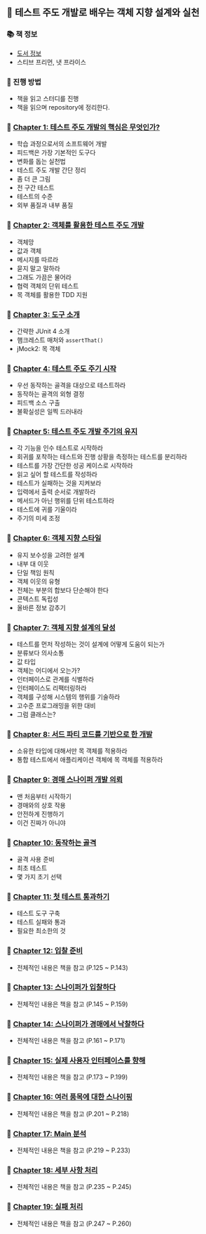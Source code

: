 ## 🚀 테스트 주도 개발로 배우는 객체 지향 설계와 실천

### 📚 책 정보
- [도서 정보](http://www.yes24.com/Product/Goods/9008455)
- 스티브 프리먼, 냇 프라이스

### 🎯 진행 방법
- 책을 읽고 스터디를 진행
- 책을 읽으며 repository에 정리한다.

### 🐣 [Chapter 1: 테스트 주도 개발의 핵심은 무엇인가?](https://github.com/saseungmin/reading_books_record_repository/tree/master/%ED%85%8C%EC%8A%A4%ED%8A%B8%20%EC%A3%BC%EB%8F%84%20%EA%B0%9C%EB%B0%9C%EB%A1%9C%20%EB%B0%B0%EC%9A%B0%EB%8A%94%20%EA%B0%9D%EC%B2%B4%20%EC%A7%80%ED%96%A5%20%EC%84%A4%EA%B3%84%EC%99%80%20%EC%8B%A4%EC%B2%9C/Chapter%201)
- 학습 과정으로서의 소프트웨어 개발
- 피드백은 가장 기본적인 도구다
- 변화를 돕는 실천법
- 테스트 주도 개발 간단 정리
- 좀 더 큰 그림
- 전 구간 테스트
- 테스트의 수준
- 외부 품질과 내부 품질

### 🐣 [Chapter 2: 객체를 활용한 테스트 주도 개발](https://github.com/saseungmin/reading_books_record_repository/tree/master/%ED%85%8C%EC%8A%A4%ED%8A%B8%20%EC%A3%BC%EB%8F%84%20%EA%B0%9C%EB%B0%9C%EB%A1%9C%20%EB%B0%B0%EC%9A%B0%EB%8A%94%20%EA%B0%9D%EC%B2%B4%20%EC%A7%80%ED%96%A5%20%EC%84%A4%EA%B3%84%EC%99%80%20%EC%8B%A4%EC%B2%9C/Chapter%202)
- 객체망
- 값과 객체
- 메시지를 따르라
- 묻지 말고 말하라
- 그래도 가끔은 물어라
- 협력 객체의 단위 테스트
- 목 객체를 활용한 TDD 지원

### 🐣 [Chapter 3: 도구 소개](https://github.com/saseungmin/reading_books_record_repository/tree/master/%ED%85%8C%EC%8A%A4%ED%8A%B8%20%EC%A3%BC%EB%8F%84%20%EA%B0%9C%EB%B0%9C%EB%A1%9C%20%EB%B0%B0%EC%9A%B0%EB%8A%94%20%EA%B0%9D%EC%B2%B4%20%EC%A7%80%ED%96%A5%20%EC%84%A4%EA%B3%84%EC%99%80%20%EC%8B%A4%EC%B2%9C/Chapter%203)
- 간략한 JUnit 4 소개
- 햄크레스트 매처와 `assertThat()`
- jMock2: 목 객체

### 🐣 [Chapter 4: 테스트 주도 주기 시작](https://github.com/saseungmin/reading_books_record_repository/tree/master/%ED%85%8C%EC%8A%A4%ED%8A%B8%20%EC%A3%BC%EB%8F%84%20%EA%B0%9C%EB%B0%9C%EB%A1%9C%20%EB%B0%B0%EC%9A%B0%EB%8A%94%20%EA%B0%9D%EC%B2%B4%20%EC%A7%80%ED%96%A5%20%EC%84%A4%EA%B3%84%EC%99%80%20%EC%8B%A4%EC%B2%9C/Chapter%204)
- 우선 동작하는 골격을 대상으로 테스트하라
- 동작하는 골격의 외형 결정
- 피드백 소스 구출
- 불확실성은 일찍 드러내라

### 🐣 [Chapter 5: 테스트 주도 개발 주기의 유지](https://github.com/saseungmin/reading_books_record_repository/tree/master/%ED%85%8C%EC%8A%A4%ED%8A%B8%20%EC%A3%BC%EB%8F%84%20%EA%B0%9C%EB%B0%9C%EB%A1%9C%20%EB%B0%B0%EC%9A%B0%EB%8A%94%20%EA%B0%9D%EC%B2%B4%20%EC%A7%80%ED%96%A5%20%EC%84%A4%EA%B3%84%EC%99%80%20%EC%8B%A4%EC%B2%9C/Chapter%205)
- 각 기능을 인수 테스트로 시작하라
- 회귀를 포착하는 테스트와 진행 상황을 측정하는 테스트를 분리하라
- 테스트를 가장 간단한 성공 케이스로 시작하라
- 읽고 싶어 할 테스트를 작성하라
- 테스트가 실패하는 것을 지켜보라
- 입력에서 출력 순서로 개발하라
- 메서드가 아닌 행위를 단위 테스트하라
- 테스트에 귀를 기울이라
- 주기의 미세 조정

### 🐣 [Chapter 6: 객체 지향 스타일](https://github.com/saseungmin/reading_books_record_repository/tree/master/%ED%85%8C%EC%8A%A4%ED%8A%B8%20%EC%A3%BC%EB%8F%84%20%EA%B0%9C%EB%B0%9C%EB%A1%9C%20%EB%B0%B0%EC%9A%B0%EB%8A%94%20%EA%B0%9D%EC%B2%B4%20%EC%A7%80%ED%96%A5%20%EC%84%A4%EA%B3%84%EC%99%80%20%EC%8B%A4%EC%B2%9C/Chapter%206)
- 유지 보수성을 고려한 설계
- 내부 대 이웃
- 단일 책임 원칙
- 객체 이웃의 유형
- 전체는 부분의 합보다 단순해야 한다
- 콘텍스트 독립성
- 올바른 정보 감추기

### 🐣 [Chapter 7: 객체 지향 설계의 달성](https://github.com/saseungmin/reading_books_record_repository/tree/master/%ED%85%8C%EC%8A%A4%ED%8A%B8%20%EC%A3%BC%EB%8F%84%20%EA%B0%9C%EB%B0%9C%EB%A1%9C%20%EB%B0%B0%EC%9A%B0%EB%8A%94%20%EA%B0%9D%EC%B2%B4%20%EC%A7%80%ED%96%A5%20%EC%84%A4%EA%B3%84%EC%99%80%20%EC%8B%A4%EC%B2%9C/Chapter%207)
- 테스트를 먼저 작성하는 것이 설계에 어떻게 도움이 되는가
- 분류보다 의사소통
- 값 타입
- 객체는 어디에서 오는가?
- 인터페이스로 관계를 식별하라
- 인터페이스도 리팩터링하라
- 객체를 구성해 시스템의 행위를 기술하라
- 고수준 프로그래밍을 위한 대비
- 그럼 클래스는?

### 🐣 [Chapter 8: 서드 파티 코드를 기반으로 한 개발](https://github.com/saseungmin/reading_books_record_repository/tree/master/%ED%85%8C%EC%8A%A4%ED%8A%B8%20%EC%A3%BC%EB%8F%84%20%EA%B0%9C%EB%B0%9C%EB%A1%9C%20%EB%B0%B0%EC%9A%B0%EB%8A%94%20%EA%B0%9D%EC%B2%B4%20%EC%A7%80%ED%96%A5%20%EC%84%A4%EA%B3%84%EC%99%80%20%EC%8B%A4%EC%B2%9C/Chapter%208)
- 소유한 타입에 대해서만 목 객체를 적용하라
- 통합 테스트에서 애플리케이션 객체에 목 객체를 적용하라

### 🐣 [Chapter 9: 경매 스나이퍼 개발 의뢰](https://github.com/saseungmin/reading_books_record_repository/tree/master/%ED%85%8C%EC%8A%A4%ED%8A%B8%20%EC%A3%BC%EB%8F%84%20%EA%B0%9C%EB%B0%9C%EB%A1%9C%20%EB%B0%B0%EC%9A%B0%EB%8A%94%20%EA%B0%9D%EC%B2%B4%20%EC%A7%80%ED%96%A5%20%EC%84%A4%EA%B3%84%EC%99%80%20%EC%8B%A4%EC%B2%9C/Chapter%209)
- 맨 처음부터 시작하기
- 경매와의 상호 작용
- 안전하게 진행하기
- 이건 진짜가 아니야

### 🐣 [Chapter 10: 동작하는 골격](https://github.com/saseungmin/reading_books_record_repository/tree/master/%ED%85%8C%EC%8A%A4%ED%8A%B8%20%EC%A3%BC%EB%8F%84%20%EA%B0%9C%EB%B0%9C%EB%A1%9C%20%EB%B0%B0%EC%9A%B0%EB%8A%94%20%EA%B0%9D%EC%B2%B4%20%EC%A7%80%ED%96%A5%20%EC%84%A4%EA%B3%84%EC%99%80%20%EC%8B%A4%EC%B2%9C/Chapter%2010)
- 골격 사용 준비
- 최초 테스트
- 몇 가지 초기 선택

### 🐣 [Chapter 11: 첫 테스트 통과하기](https://github.com/saseungmin/reading_books_record_repository/tree/master/%ED%85%8C%EC%8A%A4%ED%8A%B8%20%EC%A3%BC%EB%8F%84%20%EA%B0%9C%EB%B0%9C%EB%A1%9C%20%EB%B0%B0%EC%9A%B0%EB%8A%94%20%EA%B0%9D%EC%B2%B4%20%EC%A7%80%ED%96%A5%20%EC%84%A4%EA%B3%84%EC%99%80%20%EC%8B%A4%EC%B2%9C/Chapter%2011)
- 테스트 도구 구축
- 테스트 실패와 통과
- 필요한 최소한의 것

### 🐣 [Chapter 12: 입찰 준비](https://github.com/saseungmin/reading_books_record_repository/tree/master/%ED%85%8C%EC%8A%A4%ED%8A%B8%20%EC%A3%BC%EB%8F%84%20%EA%B0%9C%EB%B0%9C%EB%A1%9C%20%EB%B0%B0%EC%9A%B0%EB%8A%94%20%EA%B0%9D%EC%B2%B4%20%EC%A7%80%ED%96%A5%20%EC%84%A4%EA%B3%84%EC%99%80%20%EC%8B%A4%EC%B2%9C/Chapter%2012)
- 전체적인 내용은 책을 참고 (P.125 ~ P.143)

### 🐣 [Chapter 13: 스나이퍼가 입찰하다](https://github.com/saseungmin/reading_books_record_repository/tree/master/%ED%85%8C%EC%8A%A4%ED%8A%B8%20%EC%A3%BC%EB%8F%84%20%EA%B0%9C%EB%B0%9C%EB%A1%9C%20%EB%B0%B0%EC%9A%B0%EB%8A%94%20%EA%B0%9D%EC%B2%B4%20%EC%A7%80%ED%96%A5%20%EC%84%A4%EA%B3%84%EC%99%80%20%EC%8B%A4%EC%B2%9C/Chapter%2013)
- 전체적인 내용은 책을 참고 (P.145 ~ P.159)

### 🐣 [Chapter 14: 스나이퍼가 경매에서 낙찰하다](https://github.com/saseungmin/reading_books_record_repository/tree/master/%ED%85%8C%EC%8A%A4%ED%8A%B8%20%EC%A3%BC%EB%8F%84%20%EA%B0%9C%EB%B0%9C%EB%A1%9C%20%EB%B0%B0%EC%9A%B0%EB%8A%94%20%EA%B0%9D%EC%B2%B4%20%EC%A7%80%ED%96%A5%20%EC%84%A4%EA%B3%84%EC%99%80%20%EC%8B%A4%EC%B2%9C/Chapter%2014)
- 전체적인 내용은 책을 참고 (P.161 ~ P.171)

### 🐣 [Chapter 15: 실제 사용자 인터페이스를 향해](https://github.com/saseungmin/reading_books_record_repository/tree/master/%ED%85%8C%EC%8A%A4%ED%8A%B8%20%EC%A3%BC%EB%8F%84%20%EA%B0%9C%EB%B0%9C%EB%A1%9C%20%EB%B0%B0%EC%9A%B0%EB%8A%94%20%EA%B0%9D%EC%B2%B4%20%EC%A7%80%ED%96%A5%20%EC%84%A4%EA%B3%84%EC%99%80%20%EC%8B%A4%EC%B2%9C/Chapter%2015)
- 전체적인 내용은 책을 참고 (P.173 ~ P.199)

### 🐣 [Chapter 16: 여러 품목에 대한 스나이핑](https://github.com/saseungmin/reading_books_record_repository/tree/master/%ED%85%8C%EC%8A%A4%ED%8A%B8%20%EC%A3%BC%EB%8F%84%20%EA%B0%9C%EB%B0%9C%EB%A1%9C%20%EB%B0%B0%EC%9A%B0%EB%8A%94%20%EA%B0%9D%EC%B2%B4%20%EC%A7%80%ED%96%A5%20%EC%84%A4%EA%B3%84%EC%99%80%20%EC%8B%A4%EC%B2%9C/Chapter%2016)
- 전체적인 내용은 책을 참고 (P.201 ~ P.218)

### 🐣 [Chapter 17: Main 분석](https://github.com/saseungmin/reading_books_record_repository/tree/master/%ED%85%8C%EC%8A%A4%ED%8A%B8%20%EC%A3%BC%EB%8F%84%20%EA%B0%9C%EB%B0%9C%EB%A1%9C%20%EB%B0%B0%EC%9A%B0%EB%8A%94%20%EA%B0%9D%EC%B2%B4%20%EC%A7%80%ED%96%A5%20%EC%84%A4%EA%B3%84%EC%99%80%20%EC%8B%A4%EC%B2%9C/Chapter%2017)
- 전체적인 내용은 책을 참고 (P.219 ~ P.233)

### 🐣 [Chapter 18: 세부 사항 처리](https://github.com/saseungmin/reading_books_record_repository/tree/master/%ED%85%8C%EC%8A%A4%ED%8A%B8%20%EC%A3%BC%EB%8F%84%20%EA%B0%9C%EB%B0%9C%EB%A1%9C%20%EB%B0%B0%EC%9A%B0%EB%8A%94%20%EA%B0%9D%EC%B2%B4%20%EC%A7%80%ED%96%A5%20%EC%84%A4%EA%B3%84%EC%99%80%20%EC%8B%A4%EC%B2%9C/Chapter%2018)
- 전체적인 내용은 책을 참고 (P.235 ~ P.245)

### 🐣 [Chapter 19: 실패 처리](https://github.com/saseungmin/reading_books_record_repository/tree/master/%ED%85%8C%EC%8A%A4%ED%8A%B8%20%EC%A3%BC%EB%8F%84%20%EA%B0%9C%EB%B0%9C%EB%A1%9C%20%EB%B0%B0%EC%9A%B0%EB%8A%94%20%EA%B0%9D%EC%B2%B4%20%EC%A7%80%ED%96%A5%20%EC%84%A4%EA%B3%84%EC%99%80%20%EC%8B%A4%EC%B2%9C/Chapter%2019)
- 전체적인 내용은 책을 참고 (P.247 ~ P.260)
